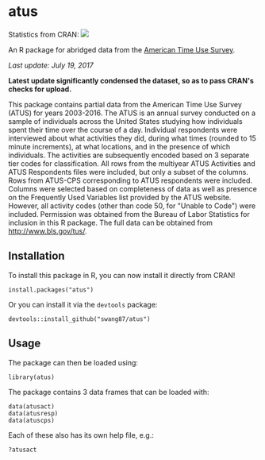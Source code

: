 # atus

Statistics from CRAN: [![](http://cranlogs.r-pkg.org/badges/atus)](http://cran.rstudio.com/web/packages/atus/index.html)

An R package for abridged data from the [American Time Use Survey](https://www.bls.gov/tus).

_Last update: July 19, 2017_

**Latest update significantly condensed the dataset, so as to pass CRAN's checks for upload.**

This package contains partial data from the American Time Use Survey (ATUS) for years 2003-2016. The ATUS is an annual survey conducted on a sample of individuals across the United States studying how individuals spent their time over the course of a day. Individual respondents were interviewed about what activities they did, during what times (rounded to 15 minute increments), at what locations, and in the presence of which individuals. The activities are subsequently encoded based on 3 separate tier codes for classification. All rows from the multiyear ATUS Activities and ATUS Respondents files were included, but only a subset of the columns. Rows from ATUS-CPS corresponding to ATUS respondents were included. Columns were selected based on completeness of data as well as presence on the Frequently Used Variables list provided by the ATUS website. However, all activity codes (other than code 50, for "Unable to Code") were included. Permission was obtained from the Bureau of Labor Statistics for inclusion in this R package. The full data can be obtained from <http://www.bls.gov/tus/>.

## Installation 

To install this package in R, you can now install it directly from CRAN!

```
install.packages("atus")
```

Or you can install it via the `devtools` package:

```
devtools::install_github("swang87/atus")
```

## Usage

The package can then be loaded using:

```
library(atus)
```

The package contains 3 data frames that can be loaded with:

```
data(atusact)
data(atusresp)
data(atuscps)
```

Each of these also has its own help file, e.g.:

```
?atusact
```
